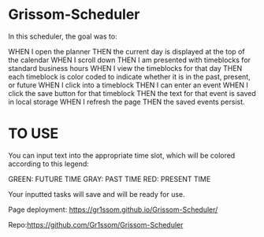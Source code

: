 # Grissom-Scheduler

In this scheduler, the goal was to:

WHEN I open the planner
THEN the current day is displayed at the top of the calendar
WHEN I scroll down
THEN I am presented with timeblocks for standard business hours
WHEN I view the timeblocks for that day
THEN each timeblock is color coded to indicate whether it is in the past, present, or future
WHEN I click into a timeblock
THEN I can enter an event
WHEN I click the save button for that timeblock
THEN the text for that event is saved in local storage
WHEN I refresh the page
THEN the saved events persist.

# TO USE

You can input text into the appropriate time slot, which will be colored according to this legend:

GREEN: FUTURE TIME
GRAY: PAST TIME
RED: PRESENT TIME

Your  inputted tasks will save and will be ready for use.

Page deployment: https://gr1ssom.github.io/Grissom-Scheduler/

Repo:https://github.com/Gr1ssom/Grissom-Scheduler

